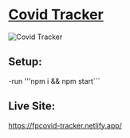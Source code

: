 #  [Covid Tracker](https://fpcovid-tracker.netlify.app/)

![Covid Tracker](https://i.ibb.co/DV9vFJh/Screen-Shot-2020-09-19-at-2-44-02-PM.png)

## Setup:
-run '''npm i && npm start```

## Live Site:
https://fpcovid-tracker.netlify.app/
